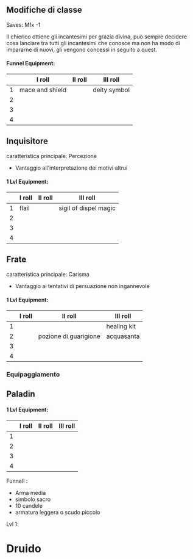 ## Modifiche di classe
Saves: Mfx -1

Il chierico ottiene gli incantesimi per grazia divina, può sempre decidere cosa lanciare tra tutti gli incantesimi che conosce ma non ha modo di impararne di nuovi, gli vengono concessi in seguito a quest.

#### Funnel Equipment:
||I roll|II roll|III roll|
|-|-|-|-|
|1|mace and shield||deity symbol|
|2||||
|3||||
|4||||

## Inquisitore

caratteristica principale: Percezione
- Vantaggio all'interpretazione dei motivi altrui

#### 1 Lvl Equipment:
||I roll|II roll|III roll|
|-|-|-|-|
|1|flail||sigil of dispel magic|
|2||||
|3||||
|4||||

## Frate

caratteristica principale: Carisma
- Vantaggio ai tentativi di persuazione non ingannevole


#### 1 Lvl Equipment:
||I roll|II roll|III roll|
|-|-|-|-|
|1|||healing kit|
|2||pozione di guarigione|acquasanta|
|3||||
|4||||

### Equipaggiamento



## Paladin

#### 1 Lvl Equipment:
||I roll|II roll|III roll|
|-|-|-|-|
|1||||
|2||||
|3||||
|4||||

Funnell :

- Arma media
- simbolo sacro
- 10 candele
- armatura leggera o scudo piccolo

Lvl 1:


# Druido